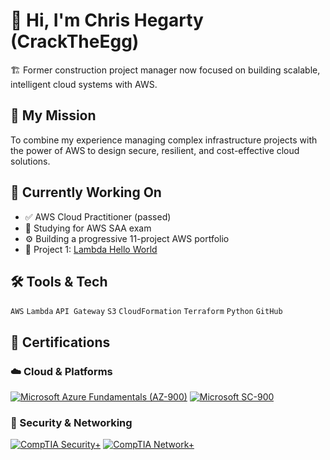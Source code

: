 # 👋 Hi, I'm Chris Hegarty (CrackTheEgg)

🏗️ Former construction project manager now focused on building scalable, intelligent cloud systems with AWS.

## 🧭 My Mission
To combine my experience managing complex infrastructure projects with the power of AWS to design secure, resilient, and cost-effective cloud solutions.

## 🌱 Currently Working On
- ✅ AWS Cloud Practitioner (passed)
- 🧠 Studying for AWS SAA exam
- ⚙️ Building a progressive 11-project AWS portfolio
- 🚀 Project 1: [Lambda Hello World](https://github.com/CrackTheEgg/aws-lambda-hello-world)

## 🛠 Tools & Tech
`AWS` `Lambda` `API Gateway` `S3` `CloudFormation` `Terraform` `Python` `GitHub`

## 📜 Certifications

### ☁️ Cloud & Platforms
[![Microsoft Azure Fundamentals (AZ-900)](https://images.credly.com/size/110x110/images/f4e4ec1e-f143-4e63-9c37-4eade5c542d0/image.png)](https://www.credly.com/badges/YOUR-AZ900-BADGE-ID-HERE)
[![Microsoft SC-900](https://images.credly.com/size/110x110/images/ca7c267d-d5bc-494e-a046-044f4f6f9e91/image.png)](https://www.credly.com/badges/415f6148-f8a6-4863-830d-c9e369ac77a1/public_url)

### 🔐 Security & Networking
[![CompTIA Security+](https://images.credly.com/size/110x110/images/8e7a12f5-49a7-4e3f-84d9-7dfd8302f4db/image.png)](https://www.credly.com/badges/2c03d748-3465-4c32-b190-2c4458a5fdc0/public_url)
[![CompTIA Network+](https://images.credly.com/size/110x110/images/6f47c0e9-5b92-4cfd-aa1e-4a8eab82a5b9/image.png)](https://www.credly.com/badges/dace6b68-35b4-44ae-b37d-7707d9f89742/public_url)
